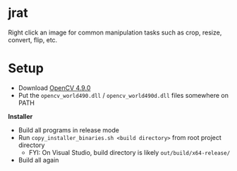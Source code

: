 # jrat
Right click an image for common manipulation tasks such as crop, resize, convert, flip, etc.

# Setup

* Download [OpenCV 4.9.0](https://github.com/opencv/opencv/releases/tag/4.9.0)
* Put the `opencv_world490.dll` / `opencv_world490d.dll` files somewhere on PATH

**Installer**

* Build all programs in release mode
* Run `copy_installer_binaries.sh <build directory>` from root project directory
  * FYI: On Visual Studio, build directory is likely `out/build/x64-release/`
* Build all again
